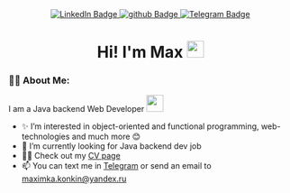 <div id="header" align="center">

<div id="badges">
  <a href="https://www.linkedin.com/in/max-konkin/">
    <img src="https://img.shields.io/badge/LinkedIn-blue?style=for-the-badge&logo=linkedin&logoColor=white" alt="LinkedIn Badge"/>
  </a>
  <a href="https://konkinm.github.io/">
    <img src="https://img.shields.io/badge/github-black?style=for-the-badge&logo=github&logoColor=white" alt="github Badge"/>
  </a>
  <a href="https://t.me/Mfx_m">
    <img src="https://img.shields.io/badge/Telegram-blue?style=for-the-badge&logo=telegram&logoColor=white" alt="Telegram Badge"/>
  </a>
</div>

<img src="https://komarev.com/ghpvc/?username=konkinm&style=flat-square&color=blue" alt=""/>

<h1>
  Hi! I'm Max
  <img src="https://media.giphy.com/media/hvRJCLFzcasrR4ia7z/giphy.gif" width="30px"/>
</h1>

</div>

### :man_technologist: About Me:
I am a Java backend Web Developer <img src="https://media.giphy.com/media/WUlplcMpOCEmTGBtBW/giphy.gif" width="30">
- ✨ I’m interested in object-oriented and functional programming, web-technologies and much more 😊
- 👀 I’m currently looking for Java backend dev job
- 👨‍💻 Check out my [CV page](https://konkinm.github.io)
- 📫 You can text me in [Telegram](https://t.me/Mfx_m) or send an email to [maximka.konkin@yandex.ru](mailto://maximka.konkin@yandex.ru)
